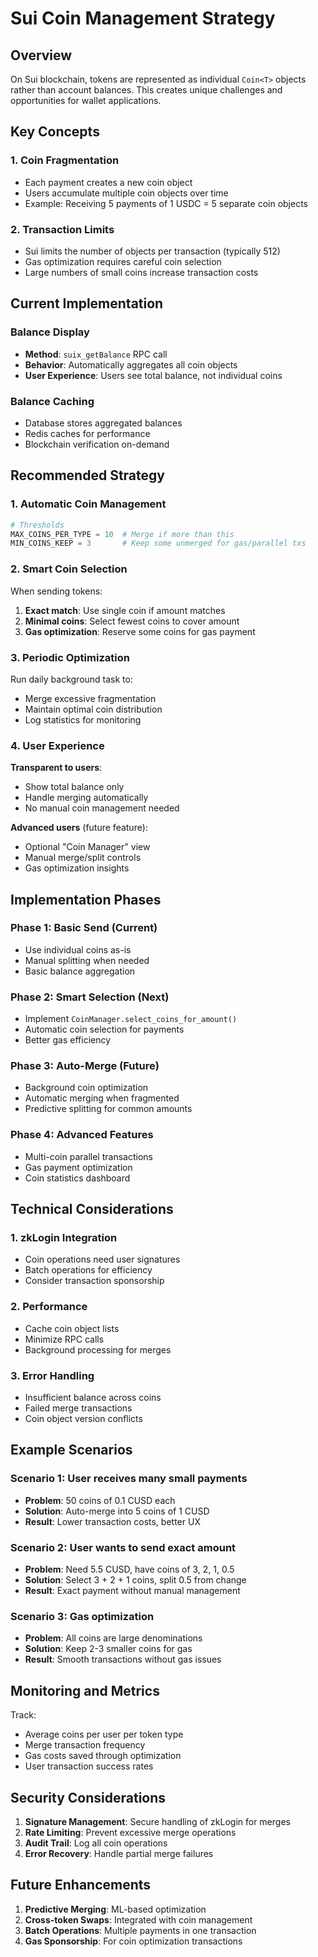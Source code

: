 # Sui Coin Management Strategy

## Overview

On Sui blockchain, tokens are represented as individual `Coin<T>` objects rather than account balances. This creates unique challenges and opportunities for wallet applications.

## Key Concepts

### 1. Coin Fragmentation
- Each payment creates a new coin object
- Users accumulate multiple coin objects over time
- Example: Receiving 5 payments of 1 USDC = 5 separate coin objects

### 2. Transaction Limits
- Sui limits the number of objects per transaction (typically 512)
- Gas optimization requires careful coin selection
- Large numbers of small coins increase transaction costs

## Current Implementation

### Balance Display
- **Method**: `suix_getBalance` RPC call
- **Behavior**: Automatically aggregates all coin objects
- **User Experience**: Users see total balance, not individual coins

### Balance Caching
- Database stores aggregated balances
- Redis caches for performance
- Blockchain verification on-demand

## Recommended Strategy

### 1. Automatic Coin Management

```python
# Thresholds
MAX_COINS_PER_TYPE = 10  # Merge if more than this
MIN_COINS_KEEP = 3       # Keep some unmerged for gas/parallel txs
```

### 2. Smart Coin Selection

When sending tokens:
1. **Exact match**: Use single coin if amount matches
2. **Minimal coins**: Select fewest coins to cover amount
3. **Gas optimization**: Reserve some coins for gas payment

### 3. Periodic Optimization

Run daily background task to:
- Merge excessive fragmentation
- Maintain optimal coin distribution
- Log statistics for monitoring

### 4. User Experience

**Transparent to users**:
- Show total balance only
- Handle merging automatically
- No manual coin management needed

**Advanced users** (future feature):
- Optional "Coin Manager" view
- Manual merge/split controls
- Gas optimization insights

## Implementation Phases

### Phase 1: Basic Send (Current)
- Use individual coins as-is
- Manual splitting when needed
- Basic balance aggregation

### Phase 2: Smart Selection (Next)
- Implement `CoinManager.select_coins_for_amount()`
- Automatic coin selection for payments
- Better gas efficiency

### Phase 3: Auto-Merge (Future)
- Background coin optimization
- Automatic merging when fragmented
- Predictive splitting for common amounts

### Phase 4: Advanced Features
- Multi-coin parallel transactions
- Gas payment optimization
- Coin statistics dashboard

## Technical Considerations

### 1. zkLogin Integration
- Coin operations need user signatures
- Batch operations for efficiency
- Consider transaction sponsorship

### 2. Performance
- Cache coin object lists
- Minimize RPC calls
- Background processing for merges

### 3. Error Handling
- Insufficient balance across coins
- Failed merge transactions
- Coin object version conflicts

## Example Scenarios

### Scenario 1: User receives many small payments
- **Problem**: 50 coins of 0.1 CUSD each
- **Solution**: Auto-merge into 5 coins of 1 CUSD
- **Result**: Lower transaction costs, better UX

### Scenario 2: User wants to send exact amount
- **Problem**: Need 5.5 CUSD, have coins of 3, 2, 1, 0.5
- **Solution**: Select 3 + 2 + 1 coins, split 0.5 from change
- **Result**: Exact payment without manual management

### Scenario 3: Gas optimization
- **Problem**: All coins are large denominations
- **Solution**: Keep 2-3 smaller coins for gas
- **Result**: Smooth transactions without gas issues

## Monitoring and Metrics

Track:
- Average coins per user per token type
- Merge transaction frequency
- Gas costs saved through optimization
- User transaction success rates

## Security Considerations

1. **Signature Management**: Secure handling of zkLogin for merges
2. **Rate Limiting**: Prevent excessive merge operations
3. **Audit Trail**: Log all coin operations
4. **Error Recovery**: Handle partial merge failures

## Future Enhancements

1. **Predictive Merging**: ML-based optimization
2. **Cross-token Swaps**: Integrated with coin management
3. **Batch Operations**: Multiple payments in one transaction
4. **Gas Sponsorship**: For coin optimization transactions